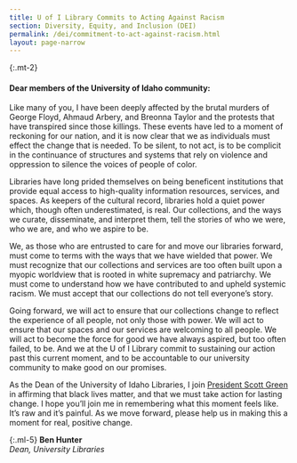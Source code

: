 ```yaml
---
title: U of I Library Commits to Acting Against Racism
section: Diversity, Equity, and Inclusion (DEI)
permalink: /dei/commitment-to-act-against-racism.html
layout: page-narrow
---
```


{:.mt-2}
#### Dear members of the University of Idaho community:

<div class="mt-2 ml-3" markdown="1">
Like many of you, I have been deeply affected by the brutal murders of George Floyd, Ahmaud Arbery, and Breonna Taylor and the protests that have transpired since those killings. These events have led to a moment of reckoning for our nation, and it is now clear that we as individuals must effect the change that is needed. To be silent, to not act, is to be complicit in the continuance of structures and systems that rely on violence and oppression to silence the voices of people of color. 

Libraries have long prided themselves on being beneficent institutions that provide equal access to high-quality information resources, services, and spaces. As keepers of the cultural record, libraries hold a quiet power which, though often underestimated, is real. Our collections, and the ways we curate, disseminate, and interpret them, tell the stories of who we were, who we are, and who we aspire to be. 

We, as those who are entrusted to care for and move our libraries forward, must come to terms with the ways that we have wielded that power. We must recognize that our collections and services are too often built upon a myopic worldview that is rooted in white supremacy and patriarchy. We must come to understand how we have contributed to and upheld systemic racism. We must accept that our collections do not tell everyone’s story. 

Going forward, we will act to ensure that our collections change to reflect the experience of all people, not only those with power. We will act to ensure that our spaces and our services are welcoming to all people. We will act to become the force for good we have always aspired, but too often failed, to be. And we at the U of I Library commit to sustaining our action past this current moment, and to be accountable to our university community to make good on our promises.

As the Dean of the University of Idaho Libraries, I join [President Scott Green](https://www.facebook.com/notes/university-of-idaho/let-us-reflect-on-this-day-of-mourning/10158357053985996/) in affirming that black lives matter, and that we must take action for lasting change. I hope you’ll join me in remembering what this moment feels like. It’s raw and it’s painful. As we move forward, please help us in making this a moment for real, positive change. 
</div>

{:.ml-5}
**Ben Hunter**<br>
*Dean, University Libraries*